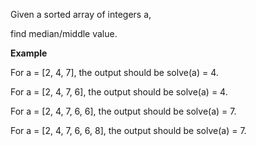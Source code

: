 Given a sorted array of integers a,

find median/middle value.

**Example**

For a = [2, 4, 7], the output should be
solve(a) = 4.

For a = [2, 4, 7, 6], the output should be
solve(a) = 4.

For a = [2, 4, 7, 6, 6], the output should be
solve(a) = 7.

For a = [2, 4, 7, 6, 6, 8], the output should be
solve(a) = 7.
